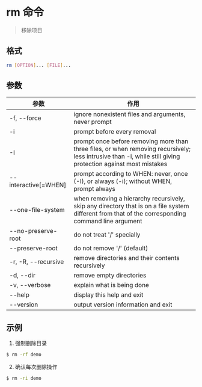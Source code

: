 # rm 命令

> 移除项目

## 格式

```bash
rm [OPTION]... [FILE]...
```

## 参数

| 参数 | 作用 |
| --------- | --------- |
| -f, --force | ignore nonexistent files and arguments, never prompt |
| -i | prompt before every removal |
| -I | prompt once before removing more than three files, or when removing recursively; less intrusive than -i, while still giving protection against most mistakes |
| --interactive[=WHEN] | prompt according to WHEN: never, once (-I), or always (-i); without WHEN, prompt always |
| --one-file-system | when removing a hierarchy recursively, skip any directory that is on a file system different from that of the corresponding command line argument |
| --no-preserve-root | do not treat '/' specially |
| --preserve-root | do not remove '/' (default) |
| -r, -R, --recursive | remove directories and their contents recursively |
| -d, --dir | remove empty directories |
| -v, --verbose | explain what is being done |
| --help | display this help and exit |
| --version | output version information and exit |

## 示例

1. 强制删除目录

```bash
$ rm -rf demo
```

2. 确认每次删除操作

```bash
$ rm -ri demo
```
